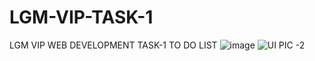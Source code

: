 # LGM-VIP-TASK-1
LGM VIP WEB DEVELOPMENT TASK-1
TO DO LIST
![image](https://user-images.githubusercontent.com/77196597/220162381-f5415a6c-e8ad-42bb-b1df-fcfd3046aa6f.png)
![UI PIC -2](https://user-images.githubusercontent.com/77196597/220162460-11f46e77-5b74-4a0e-87c2-a92871d51626.png)
